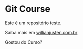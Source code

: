 # Git Course

Este é um repositório teste.

Saiba mais em [willianjusten.com.br](https://willianjuster.com.br)

Gostou do Curso?
